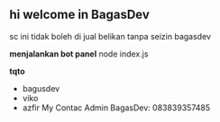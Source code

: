## hi welcome in BagasDev
sc ini tidak boleh di jual belikan tanpa seizin bagasdev

**menjalankan bot panel**
node index.js

**tqto**
- bagusdev
- viko
- azfir
My Contac Admin BagasDev: 083839357485

<!--
**bagasDev099/bagasDev099** is a ✨ _special_ ✨ repository because its `README.md` (this file) appears on your GitHub profile.

Here are some ideas to get you started:

- 🔭 I’m currently working on ...
- 🌱 I’m currently learning ...
- 👯 I’m looking to collaborate on ...
- 🤔 I’m looking for help with ...
- 💬 Ask me about ...
- 📫 How to reach me: ...
- 😄 Pronouns: ...
- ⚡ Fun fact: ...
-->
